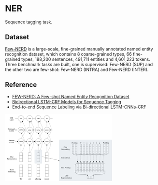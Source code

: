 # NER
Sequence tagging task.

## Dataset
[Few-NERD](https://aclanthology.org/2021.acl-long.248.pdf) is a large-scale, fine-grained manually annotated named entity recognition dataset, which contains 8 coarse-grained types, 66 fine-grained types, 188,200 sentences, 491,711 entities and 4,601,223 tokens. Three benchmark tasks are built, one is supervised: Few-NERD (SUP) and the other two are few-shot: Few-NERD (INTRA) and Few-NERD (INTER).

## Reference

- [FEW-NERD: A Few-shot Named Entity Recognition Dataset](https://aclanthology.org/2021.acl-long.248.pdf)
- [Bidirectional LSTM-CRF Models for Sequence Tagging](https://arxiv.org/pdf/1508.01991.pdf)
- [End-to-end Sequence Labeling via Bi-directional LSTM-CNNs-CRF](https://arxiv.org/pdf/1603.01354.pdf)

<p align="left">
  <img src="img/cnn_bilstm_crf.png" width="70%" />
</p>
